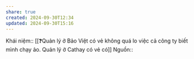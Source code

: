 ```yaml
---
share: true
created: 2024-09-30T12:34
updated: 2024-09-30T15:16
---
```

Khái niệm:: 
[[❓Quản lý ở Bảo Việt có vẻ không quá lo việc cả công ty biết mình chạy ảo. Quản lý ở Cathay có vẻ có]]
Nguồn:: 
